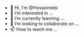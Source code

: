 - 👋 Hi, I’m @Hosseiniebi
- 👀 I’m interested in ...
- 🌱 I’m currently learning ...
- 💞️ I’m looking to collaborate on ...
- 📫 How to reach me ...

<!---
Hosseiniebi/Hosseiniebi is a ✨ special ✨ repository because its `README.md` (this file) appears on your GitHub profile.
You can click the Preview link to take a look at your changes.
--->
